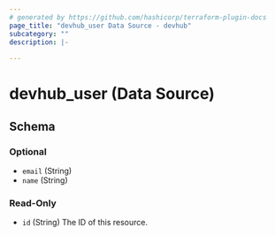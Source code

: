 ```yaml
---
# generated by https://github.com/hashicorp/terraform-plugin-docs
page_title: "devhub_user Data Source - devhub"
subcategory: ""
description: |-
  
---
```


# devhub_user (Data Source)





<!-- schema generated by tfplugindocs -->
## Schema

### Optional

- `email` (String)
- `name` (String)

### Read-Only

- `id` (String) The ID of this resource.

